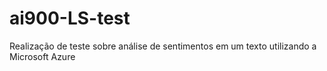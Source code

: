 # ai900-LS-test
Realização de teste sobre análise de sentimentos em um texto utilizando a Microsoft Azure
